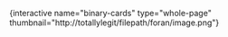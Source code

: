 {interactive name="binary-cards" type="whole-page" thumbnail="http://totallylegit/filepath/foran/image.png"}
